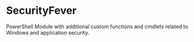 # SecurityFever
PowerShell Module with additional custom functions and cmdlets related to Windows and application security.
